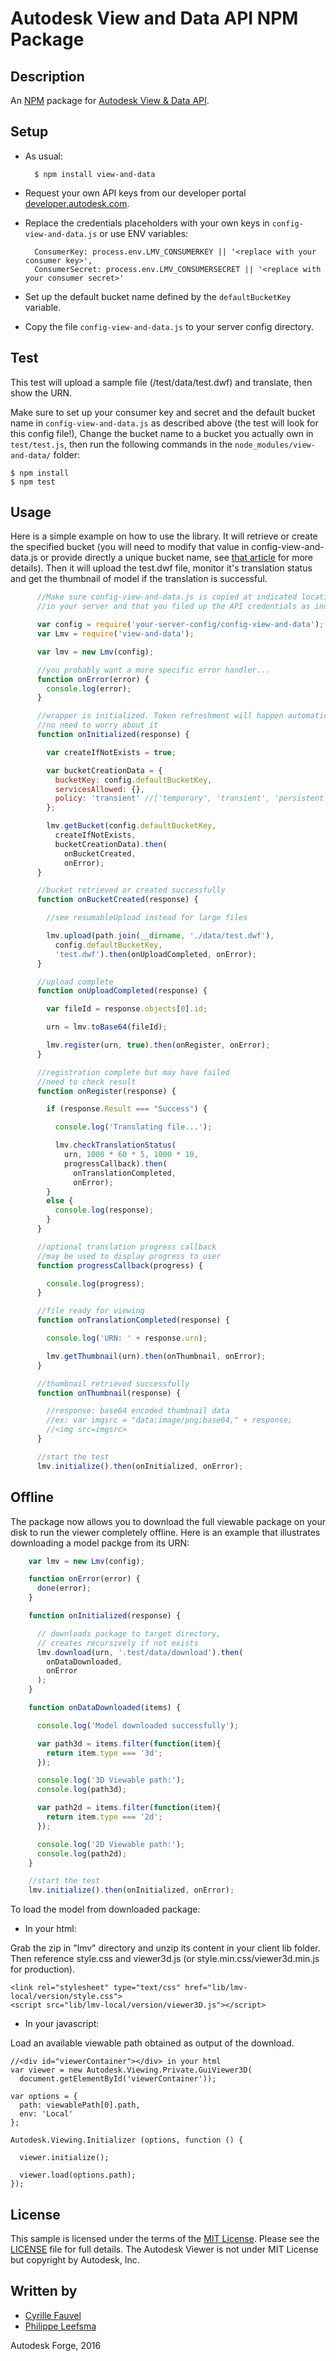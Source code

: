 # Autodesk View and Data API NPM Package

## Description

An [NPM](https://www.npmjs.com) package for [Autodesk View & Data API](https://developer.autodesk.com/api/view-and-data-api/).


## Setup

- As usual:

        $ npm install view-and-data

- Request your own API keys from our developer portal [developer.autodesk.com](http://developer.autodesk.com).
- Replace the credentials placeholders with your own keys in `config-view-and-data.js` or use ENV variables:

        ConsumerKey: process.env.LMV_CONSUMERKEY || '<replace with your consumer key>',
        ConsumerSecret: process.env.LMV_CONSUMERSECRET || '<replace with your consumer secret>'

- Set up the default bucket name defined by the `defaultBucketKey` variable.
- Copy the file `config-view-and-data.js` to your server config directory.


## Test

This test will upload a sample file (/test/data/test.dwf) and translate, then show the URN. 

Make sure to set up your consumer key and secret and the default bucket name in `config-view-and-data.js` as described above (the test will look for this config file!), Change the bucket name to a bucket you actually own in `test/test.js`, then run the following commands in the `node_modules/view-and-data/` folder:

    $ npm install
    $ npm test


## Usage

Here is a simple example on how to use the library. It will retrieve or create the specified bucket
(you will need to modify that value in config-view-and-data.js or provide directly a unique bucket name,
see [that article](http://adndevblog.typepad.com/cloud_and_mobile/2015/01/buckets-in-autodesk-view-and-data-api.html) for more details).
Then it will upload the test.dwf file, monitor it's translation status and get the thumbnail of model if
the translation is successful.

```javascript
      //Make sure config-view-and-data.js is copied at indicated location
      //in your server and that you filed up the API credentials as indicated above

      var config = require('your-server-config/config-view-and-data');
      var Lmv = require('view-and-data');

      var lmv = new Lmv(config);

      //you probably want a more specific error handler...
      function onError(error) {
        console.log(error);
      }

      //wrapper is initialized. Token refreshment will happen automatically
      //no need to worry about it
      function onInitialized(response) {

        var createIfNotExists = true;

        var bucketCreationData = {
          bucketKey: config.defaultBucketKey,
          servicesAllowed: {},
          policy: 'transient' //['temporary', 'transient', 'persistent']
        };

        lmv.getBucket(config.defaultBucketKey,
          createIfNotExists,
          bucketCreationData).then(
            onBucketCreated,
            onError);
      }

      //bucket retrieved or created successfully
      function onBucketCreated(response) {

        //see resumableUpload instead for large files

        lmv.upload(path.join(__dirname, './data/test.dwf'),
          config.defaultBucketKey,
          'test.dwf').then(onUploadCompleted, onError);
      }

      //upload complete
      function onUploadCompleted(response) {

        var fileId = response.objects[0].id;

        urn = lmv.toBase64(fileId);

        lmv.register(urn, true).then(onRegister, onError);
      }

      //registration complete but may have failed
      //need to check result
      function onRegister(response) {

        if (response.Result === "Success") {

          console.log('Translating file...');

          lmv.checkTranslationStatus(
            urn, 1000 * 60 * 5, 1000 * 10,
            progressCallback).then(
              onTranslationCompleted,
              onError);
        }
        else {
          console.log(response);
        }
      }

      //optional translation progress callback
      //may be used to display progress to user
      function progressCallback(progress) {

        console.log(progress);
      }

      //file ready for viewing
      function onTranslationCompleted(response) {

        console.log('URN: ' + response.urn);

        lmv.getThumbnail(urn).then(onThumbnail, onError);
      }

      //thumbnail retrieved successfully
      function onThumbnail(response) {

        //response: base64 encoded thumbnail data
        //ex: var imgsrc = "data:image/png;base64," + response;
        //<img src=imgsrc>
      }

      //start the test
      lmv.initialize().then(onInitialized, onError);
```

## Offline

The package now allows you to download the full viewable package on your disk to run the viewer completely offline.
Here is an example that illustrates downloading a model packge from its URN:

```javascript
    var lmv = new Lmv(config);

    function onError(error) {
      done(error);
    }

    function onInitialized(response) {

      // downloads package to target directory,
      // creates recursively if not exists
      lmv.download(urn, '.test/data/download').then(
        onDataDownloaded,
        onError
      );
    }

    function onDataDownloaded(items) {

      console.log('Model downloaded successfully');

      var path3d = items.filter(function(item){
        return item.type === '3d';
      });

      console.log('3D Viewable path:');
      console.log(path3d);

      var path2d = items.filter(function(item){
        return item.type === '2d';
      });

      console.log('2D Viewable path:');
      console.log(path2d);
    }

    //start the test
    lmv.initialize().then(onInitialized, onError);
```

To load the model from downloaded package:

* In your html:

Grab the zip in "lmv" directory and unzip its content in your client lib folder.
Then reference style.css and viewer3d.js (or style.min.css/viewer3d.min.js for production).

    <link rel="stylesheet" type="text/css" href="lib/lmv-local/version/style.css">
    <script src="lib/lmv-local/version/viewer3D.js"></script>

* In your javascript:

Load an available viewable path obtained as output of the download.

    //<div id="viewerContainer"></div> in your html
    var viewer = new Autodesk.Viewing.Private.GuiViewer3D(
      document.getElementById('viewerContainer'));

    var options = {
      path: viewablePath[0].path,
      env: 'Local'
    };

    Autodesk.Viewing.Initializer (options, function () {

      viewer.initialize();

      viewer.load(options.path);
    });

## License

This sample is licensed under the terms of the [MIT License](http://opensource.org/licenses/MIT). Please see the [LICENSE](LICENSE) file for full details.
The Autodesk Viewer is not under MIT License but copyright by Autodesk, Inc.


## Written by

- [Cyrille Fauvel](http://around-the-corner.typepad.com/adn/cyrille-fauvel.html)
- [Philippe Leefsma](http://adndevblog.typepad.com/cloud_and_mobile/philippe-leefsma.html)

Autodesk Forge, 2016
